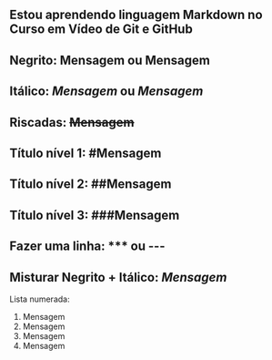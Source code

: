Estou aprendendo linguagem Markdown no Curso em Vídeo de Git e GitHub
---
Negrito: **Mensagem** ou __Mensagem__
---
Itálico: *Mensagem* ou _Mensagem_
---
Riscadas: ~~Mensagem~~
---
Título nível 1: #Mensagem
---
Título nível 2: ##Mensagem
---
Título nível 3: ###Mensagem
---
Fazer uma linha: *** ou ---
---
Misturar Negrito + Itálico: _*Mensagem*_
---
Lista numerada:
1. Mensagem
1. Mensagem
1. Mensagem
1. Mensagem
